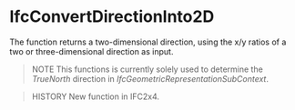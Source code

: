 # IfcConvertDirectionInto2D

The function returns a two-dimensional direction, using the x/y ratios of a two or three-dimensional direction as input.<!-- end of definition -->

> NOTE  This functions is currently solely used to determine the _TrueNorth_ direction in _IfcGeometricRepresentationSubContext_.

> HISTORY  New function in IFC2x4.
